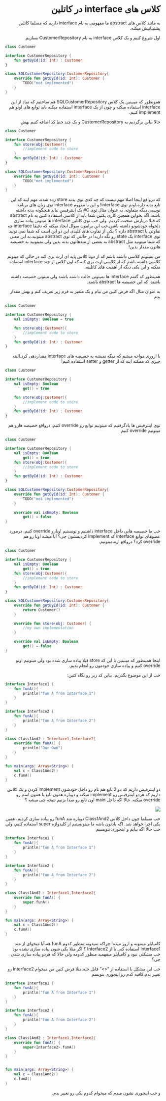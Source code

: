 <div dir="rtl">

# کلاس های interface در کاتلین

به مانند کلاس های abstract ما مفهومی به نام interface داریم که مسلما کاتلین پشتیبانیش میکنه.

اول شروع کنیم و یک کلاس interface به نام CustomerRepository بسازیم

</div>

```kotlin
class Customer

interface CustomerRepository {
    fun getById(id: Int) : Customer    
}

class SQLCustomerRepository:CustomerRepository{
    override fun getById(id: Int): Customer {
        TODO("not implemented")
    }
}
```

<div dir="rtl">

همونطور که میبینین یک کلاس SQLCustomerRepository هم ساختیم که میاد از این interface استفاده میکنه و چون از یک interface استفاده میکنه باید توابع های اونو هم implement کنیم.

حالا بیاین برگردیم به CustomerRepository و یک چند خط کد اضافه کنیم بهش

</div>

```kotlin
class Customer

interface CustomerRepository {
    fun store(obj:Customer){
        //implement code to store
    }
    fun getById(id: Int) : Customer
}

class SQLCustomerRepository:CustomerRepository{
    override fun getById(id: Int): Customer {
        TODO("not implemented")
    }
}
```

<div dir="rtl">

که درواقع اینجا اصلا مهم نیست که چه کدی توی بدنه store زده شده، مهم اینه که این تابع بدنه داره،اونم توی interface! و این با مفهوم interface توی زبان های برنامه نویسی دیگه متفاوته. به عنوان مثال توی C# یک اینترفیس نباید هیچگونه بدنه داشته باشه، اگه بخواین همچین کاری بکنین شما باید از کلاسی استفاده کنین به نام abstract که قبلا دربارش صحبت کردیم. ولی خب توی کاتلین interface ها میتونن پیاده سازی دلخواه خودشونو داشته باشن.خب این برامون سوال ایجاد میکنه که دقیقا interface چه تفاوتی با abstract داره ؟ یکی از تفاوت های کلیدی این دو این است که شما نمی تونید توی interface یک state رو نگه دارید! در حالتی که توی abstract میتونید.به این معنی که شما میتونید مثل abstract به بعضی از متدهاتون بدنه بدین ولی نمیتونید به خصیصه هاتون مقدار بدین!

من نمیتونم کلاسی داشته باشم که از دوتا کلاس پایه ای ارث بری کنه در حالی که میتونم کلاسی داشته باشم که از کلاسی ارث بری کنه که اون کلاس از چند interface استفاده میکنه و این یکی دیگه از اهمیت های کاتلینه.

همینطور که گفتم interface ها نمیتونن حالت داشته باشند ولی میتونن خصیصه داشته باشند، که این خصیصه ها abstract باشند.

به عنوان مثال اگه فرض کنین من بیام و یک متغیر به فرم زیر تعریف کنم و بهش مقدار بدم


</div>

```kotlin
class Customer

interface CustomerRepository {
    val isEmpty: Boolean = true

    fun store(obj:Customer){
        //implement code to store
    }
    fun getById(id: Int) : Customer
}
```

<div dir="rtl">

با اروری مواجه میشم که میگه نمیشه به خصیصه های interface مقداردهی کرد.البته چیزی که ممکنه اینه که از getter و setter استفاده کنیم!

</div>

```kotlin
class Customer

interface CustomerRepository {
    val isEmpty: Boolean
        get() = true

    fun store(obj:Customer){
        //implement code to store
    }
    fun getById(id: Int) : Customer
}
```

<div dir="rtl">

توی اینترفیس ها یادگرفتیم که میتونیم توابع رو override کنیم، درواقع خصیصه هارو هم میتونیم override کنیم

</div>

```kotlin
class Customer

interface CustomerRepository {
    val isEmpty: Boolean
        get() = true
    fun store(obj:Customer){
        //implement code to store
    }
    fun getById(id: Int) : Customer
}

class SQLCustomerRepository:CustomerRepository{
    override fun getById(id: Int): Customer {
        TODO("not implemented")
    }

    override val isEmpty: Boolean
        get() = false
}
```

<div dir="rtl">

خب ما خصیصه هایی داخل interface داشتیم و تونستیم اونارو override کنیم، درمورد عضوهای توابع interface  که implement کردیمشون چی؟ ایا میشه اونا رو هم override کرد؟ درواقع اره،میتونیم.

</div>

```kotlin
class Customer

interface CustomerRepository {
    val isEmpty: Boolean
        get() = true
    fun store(obj:Customer){
        //implement code to store
    }
    fun getById(id: Int) : Customer
}

class SQLCustomerRepository:CustomerRepository{
    override fun getById(id: Int): Customer {
        return Customer()
    }

    override fun store(obj: Customer) {
        //my own implementation
    }

    override val isEmpty: Boolean
        get() = false
}
```

<div dir="rtl">

اینجا همینطور که میبینین با این که store قبلا پیاده سازی شده بود ولی میتونیم اونو override کنیم و پیاده سازی خودمون رو انجام بدیم.

خب از این موضوع بگذریم، بیاین کد زیر رو نگاه کنین:

</div>

```kotlin
interface Interface1 {
    fun funA(){
        println("fun A from Interface 1")
    }
}

interface Interface2 {
    fun funA(){
        println("fun A from Interface 2")
    }
}

class Class1And2 : Interface1,Interface2{
    override fun funA() {
        println("Our Own")
    }
}

fun main(args: Array<String>) {
    val c = Class1And2()
    c.funA()
}
```

<div dir="rtl">

دو اینترفیس داریم که دو 2 تابع هم نام رو داخل خودشون implement کردن و یک کلاس داریم که هردو اینترفیس رو implement میکنه و دوباره همون تابع با همون اسم رو override میکنه. حالا اگه داخل main اون تابع رو صدا بزنیم نتیجه چی میشه ؟

<img src="./result-1.PNG" />

خب مسلما چون داخل کلاس Class1And2 دوباره متد funA رو پیاده سازی کردیم، همین یکی اجرا خواهد شد. اگه یادتون باشه ما میتونستیم از کلیدواژه super استفاده کنیم، ولی خب حالا اگه بیایم و اینجوری بنویسیم


</div>

```kotlin
interface Interface1 {
    fun funA(){
        println("fun A from Interface 1")
    }
}

interface Interface2 {
    fun funA(){
        println("fun A from Interface 2")
    }
}

class Class1And2 : Interface1,Interface2{
    override fun funA() {
        super.funA()
    }
}

fun main(args: Array<String>) {
    val c = Class1And2()
    c.funA()
}
```

<div dir="rtl">

کامپایلر میمونه و ارور میده! چراکه نمیدونه منظور کدوم funA هه،آیا میخوای از متد Interface1 استفاده کنی یا از Interface2 ؟ اگر مثلا یکی شون پیاده سازی نشده بود خب مشکلی نبود و کامپایلر میفهمید منظور کدومه ولی حالا که هردو پیاده سازی شدن چی؟ 

خب این مشکل با استفاده از “<>” قابل حله.مثلا فرض کنین من میخوام Interface2 رو تغییر بدم.کافیه کدم رو اینجوری بنویسم

</div>

```kotlin
interface Interface1 {
    fun funA(){
        println("fun A from Interface 1")
    }
}

interface Interface2 {
    fun funA(){
        println("fun A from Interface 2")
    }
}

class Class1And2 : Interface1,Interface2{
    override fun funA() {
        super<Interface2>.funA()
    }
}


fun main(args: Array<String>) {
    val c = Class1And2()
    c.funA()
}
```

<div dir="rtl">

و خب اینجوری نشون میدم که میخوام کدوم یکی رو تغییر بدم.

</div>
